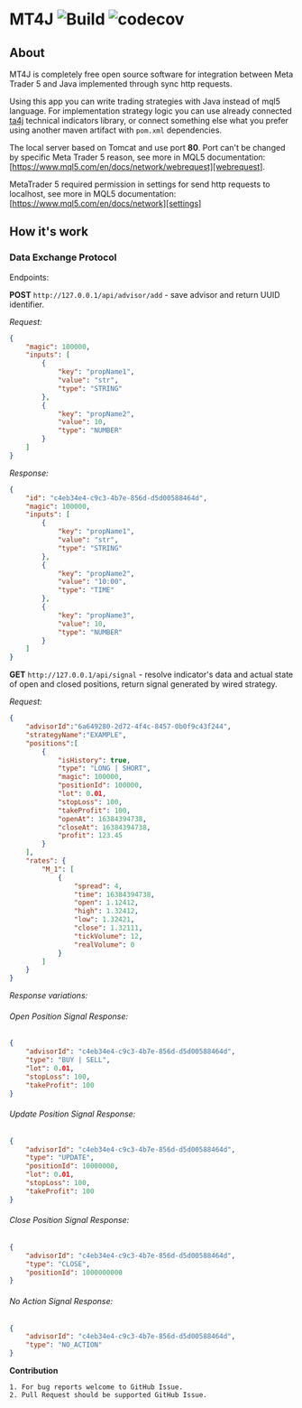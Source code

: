 # MT4J ![Build](https://github.com/triodjangopiter/bridge/workflows/Build/badge.svg) ![codecov](https://codecov.io/gh/triodjangopiter/bridge/branch/master/graph/badge.svg?token=Y3IRTX7LPW)


## About

MT4J is completely free open source software for integration between Meta Trader 5 and Java implemented through sync http requests.

Using this app you can write trading strategies with Java instead of mql5 language. For implementation strategy logic you can 
use already connected [ta4j] technical indicators library, or connect something else what you prefer using another maven artifact with `pom.xml` dependencies.

The local server based on Tomcat and use port **80**. Port can't be changed by specific Meta Trader 5 reason, see more in MQL5 documentation: [https://www.mql5.com/en/docs/network/webrequest][webrequest].

MetaTrader 5 required permission in settings for send http requests to localhost, see more in MQL5 documentation: [https://www.mql5.com/en/docs/network][settings]


## How it's work
### Data Exchange Protocol

Endpoints:

**POST** `http://127.0.0.1/api/advisor/add` - save advisor and return UUID identifier.

_Request:_
```json
{
    "magic": 100000,
    "inputs": [
        {
            "key": "propName1",
            "value": "str",
            "type": "STRING"
        },
        {
            "key": "propName2",
            "value": 10,
            "type": "NUMBER"
        }
    ]
}
```

_Response:_
```json
{
    "id": "c4eb34e4-c9c3-4b7e-856d-d5d00588464d",
    "magic": 100000,
    "inputs": [
        {
            "key": "propName1",
            "value": "str",
            "type": "STRING"
        },
        {
            "key": "propName2",
            "value": "10:00",
            "type": "TIME"
        },
        {
            "key": "propName3",
            "value": 10,
            "type": "NUMBER"
        }
    ]
}
```


**GET** `http://127.0.0.1/api/signal` - resolve indicator's data and actual state of open and closed positions, return signal generated by wired strategy.

_Request:_
```json
{
    "advisorId":"6a649280-2d72-4f4c-8457-0b0f9c43f244",
    "strategyName":"EXAMPLE",
    "positions":[
        {
            "isHistory": true,
            "type": "LONG | SHORT",
            "magic": 100000,
            "positionId": 100000,
            "lot": 0.01,
            "stopLoss": 100,
            "takeProfit": 100,
            "openAt": 16384394738,
            "closeAt": 16384394738,
            "profit": 123.45
        }
    ],
    "rates": {
        "M_1": [
            {
                "spread": 4,
                "time": 16384394738,
                "open": 1.12412,
                "high": 1.32412,
                "low": 1.32421,
                "close": 1.32111,
                "tickVolume": 12,
                "realVolume": 0
            }
        ]
    }
}
```

_Response variations:_

###### Open Position Signal Response:
```json
{
    "advisorId": "c4eb34e4-c9c3-4b7e-856d-d5d00588464d",
    "type": "BUY | SELL",
    "lot": 0.01,
    "stopLoss": 100,
    "takeProfit": 100
}
```
###### Update Position Signal Response:
```json
{
    "advisorId": "c4eb34e4-c9c3-4b7e-856d-d5d00588464d",
    "type": "UPDATE",
    "positionId": 10000000,
    "lot": 0.01,
    "stopLoss": 100,
    "takeProfit": 100
}
```
###### Close Position Signal Response:
```json
{
    "advisorId": "c4eb34e4-c9c3-4b7e-856d-d5d00588464d",
    "type": "CLOSE",
    "positionId": 1000000000
}
```
###### No Action Signal Response:
```json
{
    "advisorId": "c4eb34e4-c9c3-4b7e-856d-d5d00588464d",
    "type": "NO_ACTION"
}
```


**Contribution**

    1. For bug reports welcome to GitHub Issue.
    2. Pull Request should be supported GitHub Issue.
    


[webrequest]: https://www.mql5.com/en/docs/network/webrequest
[settings]:https://www.mql5.com/en/docs/network
[ta4j]:https://github.com/ta4j